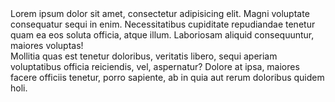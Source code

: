 <div>Lorem ipsum dolor sit amet, consectetur adipisicing elit. Magni voluptate consequatur sequi in enim. Necessitatibus cupiditate repudiandae tenetur quam ea eos soluta officia, atque illum. Laboriosam aliquid consequuntur, maiores voluptas!</div>
<div>Mollitia quas est tenetur doloribus, veritatis libero, sequi aperiam voluptatibus officia reiciendis, vel, aspernatur? Dolore at ipsa, maiores facere officiis tenetur, porro sapiente, ab in quia aut rerum doloribus quidem holi.</div>